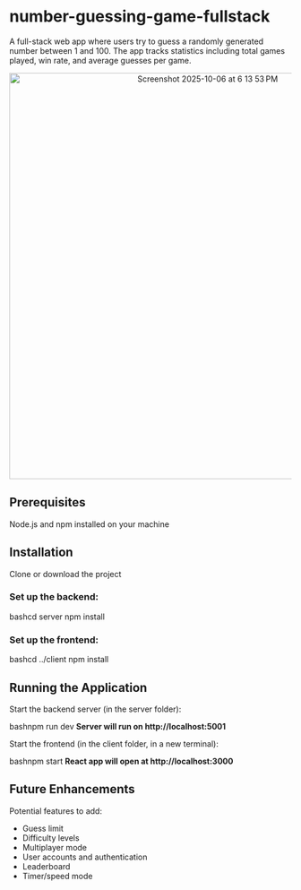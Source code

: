 # number-guessing-game-fullstack

A full-stack web app where users try to guess a randomly generated number between 1 and 100. The app tracks statistics including total games played, win rate, and average guesses per game.
<p align="center">
  <img width="692" height="725" alt="Screenshot 2025-10-06 at 6 13 53 PM" src="https://github.com/user-attachments/assets/289c1e95-9d0c-44eb-8cdb-621c1f669cfd" />
</p>


## Prerequisites

Node.js and npm installed on your machine

## Installation

Clone or download the project
### Set up the backend:

bashcd server
npm install

### Set up the frontend:

bashcd ../client
npm install
## Running the Application

Start the backend server (in the server folder):

bashnpm run dev
**Server will run on http://localhost:5001**

Start the frontend (in the client folder, in a new terminal):

bashnpm start
**React app will open at http://localhost:3000**

## Future Enhancements
Potential features to add:

* Guess limit
* Difficulty levels
* Multiplayer mode
* User accounts and authentication
* Leaderboard
* Timer/speed mode
